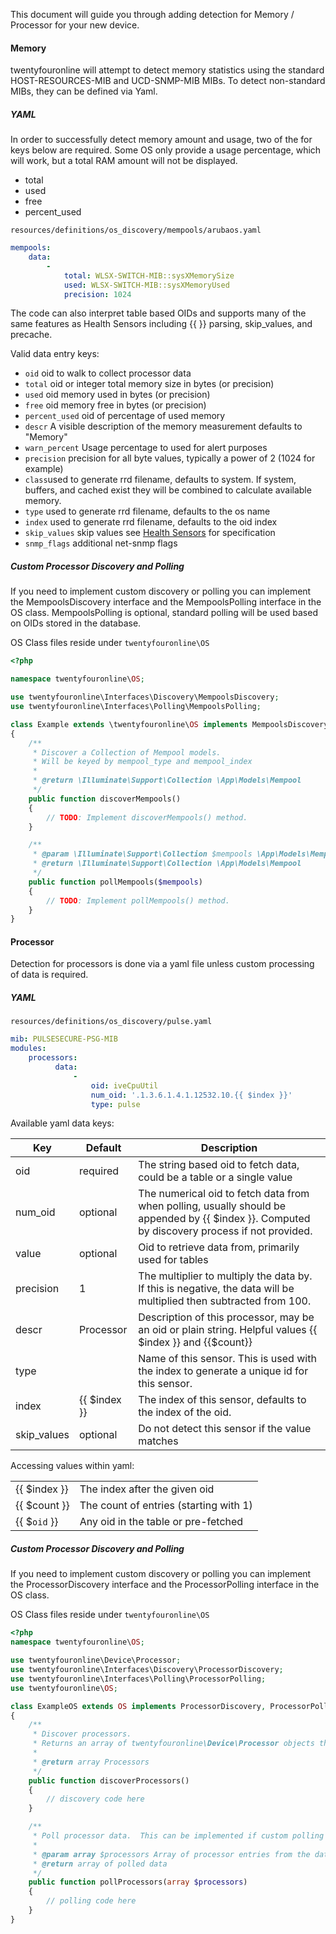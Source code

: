 This document will guide you through adding detection for Memory /
Processor for your new device.

#### Memory

twentyfouronline will attempt to detect memory statistics using the standard HOST-RESOURCES-MIB and UCD-SNMP-MIB MIBs.
To detect non-standard MIBs, they can be defined via Yaml.

##### YAML

In order to successfully detect memory amount and usage, two of the for keys below are required.  Some OS only
provide a usage percentage, which will work, but a total RAM amount will not be displayed.

- total
- used
- free
- percent_used

`resources/definitions/os_discovery/mempools/arubaos.yaml`

```yaml
mempools:
    data:
        -
            total: WLSX-SWITCH-MIB::sysXMemorySize
            used: WLSX-SWITCH-MIB::sysXMemoryUsed
            precision: 1024
```

The code can also interpret table based OIDs and supports many of the same features as Health Sensors
including {{ }} parsing, skip_values, and precache.

Valid data entry keys:

- `oid` oid to walk to collect processor data
- `total` oid or integer total memory size in bytes (or precision)
- `used` oid memory used in bytes (or precision)
- `free` oid memory free in bytes (or precision)
- `percent_used` oid of percentage of used memory
- `descr` A visible description of the memory measurement defaults to "Memory"
- `warn_percent` Usage percentage to used for alert purposes
- `precision` precision for all byte values, typically a power of 2 (1024 for example)
- `class`used to generate rrd filename, defaults to system.  If system, buffers, and cached exist they
will be combined to calculate available memory.
- `type` used to generate rrd filename, defaults to the os name
- `index` used to generate rrd filename, defaults to the oid index
- `skip_values` skip values see [Health Sensors](Health-Information.md) for specification
- `snmp_flags` additional net-snmp flags

##### Custom Processor Discovery and Polling

If you need to implement custom discovery or polling you can implement
the MempoolsDiscovery interface and the MempoolsPolling interface in the OS class.
MempoolsPolling is optional, standard polling will be used based on OIDs stored in the database.

OS Class files reside under `twentyfouronline\OS`

```php
<?php

namespace twentyfouronline\OS;

use twentyfouronline\Interfaces\Discovery\MempoolsDiscovery;
use twentyfouronline\Interfaces\Polling\MempoolsPolling;

class Example extends \twentyfouronline\OS implements MempoolsDiscovery, MempoolsPolling
{
    /**
     * Discover a Collection of Mempool models.
     * Will be keyed by mempool_type and mempool_index
     *
     * @return \Illuminate\Support\Collection \App\Models\Mempool
     */
    public function discoverMempools()
    {
        // TODO: Implement discoverMempools() method.
    }

    /**
     * @param \Illuminate\Support\Collection $mempools \App\Models\Mempool
     * @return \Illuminate\Support\Collection \App\Models\Mempool
     */
    public function pollMempools($mempools)
    {
        // TODO: Implement pollMempools() method.
    }
}
```

#### Processor

Detection for processors is done via a yaml file unless custom
processing of data is required.

##### YAML

`resources/definitions/os_discovery/pulse.yaml`

```yaml
mib: PULSESECURE-PSG-MIB
modules:
    processors:
          data:
              -
                  oid: iveCpuUtil
                  num_oid: '.1.3.6.1.4.1.12532.10.{{ $index }}'
                  type: pulse
```

Available yaml data keys:

Key | Default | Description
----- | --- | -----
oid | required | The string based oid to fetch data, could be a table or a single value
num_oid | optional | The numerical oid to fetch data from when polling, usually should be appended by {{ $index }}. Computed by discovery process if not provided.
value | optional | Oid to retrieve data from, primarily used for tables
precision | 1 | The multiplier to multiply the data by. If this is negative, the data will be multiplied then subtracted from 100.
descr | Processor | Description of this processor, may be an oid or plain string.  Helpful values {{ $index }} and {{$count}}
type | <os name> | Name of this sensor. This is used with the index to generate a unique id for this sensor.
index | {{ $index }} | The index of this sensor, defaults to the index of the oid.
skip_values | optional | Do not detect this sensor if the value matches

Accessing values within yaml:

| | |
| --- | --- |
| {{ $index }} | The index after the given oid |
| {{ $count }} | The count of entries (starting with 1) |
| {{ $`oid` }} | Any oid in the table or pre-fetched |

##### Custom Processor Discovery and Polling

If you need to implement custom discovery or polling you can implement
the ProcessorDiscovery interface and the ProcessorPolling interface in the OS class.

OS Class files reside under `twentyfouronline\OS`

```php
<?php
namespace twentyfouronline\OS;

use twentyfouronline\Device\Processor;
use twentyfouronline\Interfaces\Discovery\ProcessorDiscovery;
use twentyfouronline\Interfaces\Polling\ProcessorPolling;
use twentyfouronline\OS;

class ExampleOS extends OS implements ProcessorDiscovery, ProcessorPolling
{
    /**
     * Discover processors.
     * Returns an array of twentyfouronline\Device\Processor objects that have been discovered
     *
     * @return array Processors
     */
    public function discoverProcessors()
    {
        // discovery code here
    }

    /**
     * Poll processor data.  This can be implemented if custom polling is needed.
     *
     * @param array $processors Array of processor entries from the database that need to be polled
     * @return array of polled data
     */
    public function pollProcessors(array $processors)
    {
        // polling code here
    }
}
```




